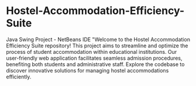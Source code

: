 # Hostel-Accommodation-Efficiency-Suite
Java Swing Project - NetBeans IDE
"Welcome to the Hostel Accommodation Efficiency Suite repository! This project aims to streamline and optimize the process of student accommodation within educational institutions. Our user-friendly web application facilitates seamless admission procedures, benefiting both students and administrative staff. Explore the codebase to discover innovative solutions for managing hostel accommodations efficiently.
